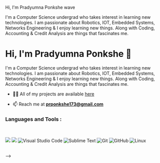 Hi, I'm Pradyumna Ponkshe wave

I'm a Computer Science undergrad who takes interest in learning new technologies. I am passionate about Robotics, IOT, Embedded Systems, Networks Engineering & I enjoy learning new things. Along with Coding, Accounting & Credit Analysis are things that fascinates me.

<h1 align="left">Hi, I'm Pradyumna Ponkshe 👋</h1> 

<p align="left">
I'm a Computer Science undergrad who takes interest in learning new technologies. I am passionate about Robotics, IOT, Embedded Systems, Networks Engineering & I enjoy learning new things. Along with Coding, Accounting & Credit Analysis are things that fascinates me. </p> 

- 👨‍💻  All of my projects are available [here]((https://github.com/rustyp1?tab=repositories))

- 📫 Reach me at  **prponkshe173@gmail.com** <br/>

<h3 align="left">Languages and Tools :</h3><br/>
<p align="left"> 


<img src="https://img.shields.io/badge/C-00599C?style=for-the-badge&logo=c&logoColor=white"/>
<img src="https://img.shields.io/badge/C%2B%2B-00599C?style=for-the-badge&logo=c%2B%2B&logoColor=white"/>
<img alt="Visual Studio Code" src="https://img.shields.io/badge/VisualStudioCode-0078d7.svg?style=for-the-badge&logo=visual-studio-code&logoColor=white"/>
<img alt="Sublime Text" src="https://img.shields.io/badge/sublime_text-%23575757.svg?style=for-the-badge&logo=sublime-text&logoColor=important"/>
<img alt="Git" src="https://img.shields.io/badge/git-%23F05033.svg?style=for-the-badge&logo=git&logoColor=white"/>
<img alt="GitHub" src="https://img.shields.io/badge/github-%23121011.svg?style=for-the-badge&logo=github&logoColor=white"/>
<img alt="Linux" src="https://img.shields.io/badge/Linux-FCC624?style=for-the-badge&logo=linux&logoColor=black">
<br />
<br />
  </a>
</div>

-->
